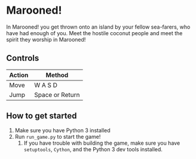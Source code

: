 # Marooned!

In Marooned! you get thrown onto an island by your fellow sea-farers, who have had enough of you. Meet the hostile coconut people and meet the spirit they worship in Marooned!

## Controls

Action | Method
------ | ------
Move | W A S D
Jump | Space or Return

## How to get started

  1. Make sure you have Python 3 installed
  2. Run `run_game.py` to start the game!
     1. If you have trouble with building the game, make sure you have `setuptools`, `Cython`, and the Python 3 dev tools installed.
